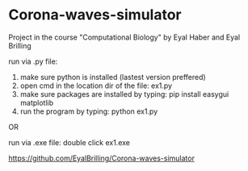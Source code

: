 # Corona-waves-simulator
Project in the course "Computational Biology" by Eyal Haber and Eyal Brilling


run via .py file:
1. make sure python is installed (lastest version preffered)
2. open cmd in the location dir of the file: ex1.py
3. make sure packages are installed by typing:
	pip install easygui matplotlib
4. run the program by typing:
	python ex1.py 

OR

run via .exe file:
double click ex1.exe

https://github.com/EyalBrilling/Corona-waves-simulator
